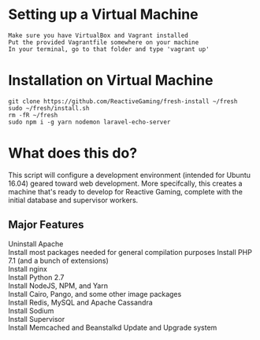 # Setting up a Virtual Machine
```
Make sure you have VirtualBox and Vagrant installed
Put the provided Vagrantfile somewhere on your machine
In your terminal, go to that folder and type 'vagrant up'
```

# Installation on Virtual Machine
```
git clone https://github.com/ReactiveGaming/fresh-install ~/fresh
sudo ~/fresh/install.sh
rm -fR ~/fresh
sudo npm i -g yarn nodemon laravel-echo-server
```

# What does this do?
This script will configure a development environment (intended for Ubuntu 16.04) geared toward web development. More specifcally, this creates a machine that's ready to develop for Reactive Gaming, complete with the initial database and supervisor workers.

## Major Features
Uninstall Apache  
Install most packages needed for general compilation purposes
Install PHP 7.1 (and a bunch of extensions)  
Install nginx  
Install Python 2.7  
Install NodeJS, NPM, and Yarn  
Install Cairo, Pango, and some other image packages  
Install Redis, MySQL and Apache Cassandra  
Install Sodium  
Install Supervisor  
Install Memcached and Beanstalkd
Update and Upgrade system
